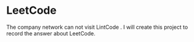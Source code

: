 # LeetCode
The company network can not visit LintCode . I will create this project to record the answer about LeetCode.
